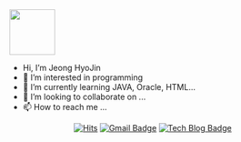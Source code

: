<img src="https://user-images.githubusercontent.com/87711421/136366391-a840bd61-5eab-4ea0-9244-e48a68164434.gif"  width="80" height="80"/>

- Hi, I’m Jeong HyoJin
- 👀 I’m interested in programming
- 🌱 I’m currently learning JAVA, Oracle, HTML...
- 💞️ I’m looking to collaborate on ...
- 📫 How to reach me ...

<!---
hyodii/hyodii is a ✨ special ✨ repository because its `README.md` (this file) appears on your GitHub profile.
You can click the Preview link to take a look at your changes.
--->
<div align=center>
  
[![Hits](https://hits.seeyoufarm.com/api/count/incr/badge.svg?url=https%3A%2F%2Fgithub.com%2Fhyodii&count_bg=%23A2E9FF&title_bg=%23C6C6C6&icon=&icon_color=%23E7E7E7&title=hits&edge_flat=false)](https://hits.seeyoufarm.com)
[![Gmail Badge](https://img.shields.io/badge/Gmail-d14836?style=flat-square&logo=Gmail&logoColor=white&link=mailto:hyodii9736@gmail.com)](mailto:hyodii9736@gmail.com)
[![Tech Blog Badge](http://img.shields.io/badge/-Tech%20blog-turquoise?style=flat-square&link=https://velog.io/@hyojin_j/)](https://velog.io/@hyojin_j/)
  
</div>


